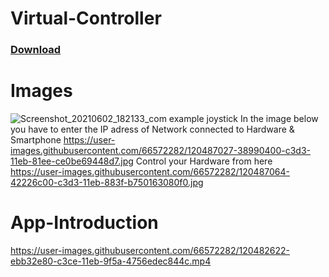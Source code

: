 # Virtual-Controller
### [Download](https://docs.google.com/uc?export=download&id=1ZieViQP4VvauaRDdBptAJ6RNXlj8Ydk2) 

# Images
![Screenshot_20210602_182133_com example joystick](https://user-images.githubusercontent.com/66572282/120487005-33d45000-c3d3-11eb-815f-509c6e02ae16.jpg)
In the image below you have to enter the IP adress of Network connected to Hardware & Smartphone
https://user-images.githubusercontent.com/66572282/120487027-38990400-c3d3-11eb-81ee-ce0be69448d7.jpg
Control your Hardware from here
https://user-images.githubusercontent.com/66572282/120487064-42226c00-c3d3-11eb-883f-b750163080f0.jpg
# App-Introduction
https://user-images.githubusercontent.com/66572282/120482622-ebb32e80-c3ce-11eb-9f5a-4756edec844c.mp4
